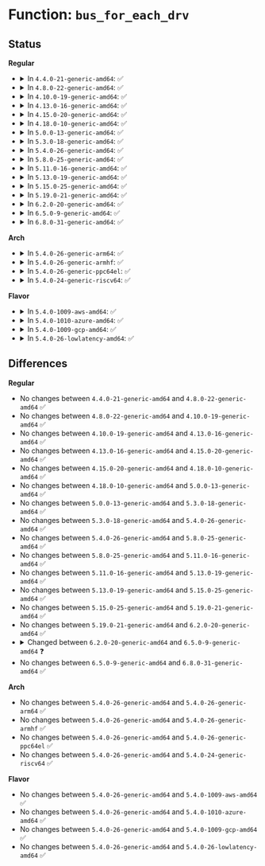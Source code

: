 # Function: <code>bus_for_each_drv</code>

## Status
<b>Regular</b>
<ul>
<li>
<details>
<summary>In <code>4.4.0-21-generic-amd64</code>: ✅</summary>

```c
int bus_for_each_drv(struct bus_type * bus, struct device_driver * start, void * data, int (*)(struct device_driver *, void *) fn)
```

```json
{
  "name": "bus_for_each_drv",
  "collision_type": "Unique Global",
  "inline_type": "No",
  "funcs": [
    {
      "addr": 18446744071584389552,
      "name": "bus_for_each_drv",
      "external": true,
      "loc": "drivers/base/bus.c:451",
      "file": "drivers/base/bus.c",
      "inline": "seen, unknown",
      "caller_inline": [],
      "caller_func": [
        "drivers/base/dd.c:__device_attach_async_helper",
        "drivers/base/dd.c:__device_attach",
        "drivers/i2c/i2c-core.c:i2c_register_adapter"
      ]
    }
  ],
  "symbols": [
    {
      "addr": 18446744071584389552,
      "name": "bus_for_each_drv",
      "section": ".text",
      "bind": "STB_GLOBAL",
      "size": 172
    }
  ]
}
```
</details>
</li>
<li>
<details>
<summary>In <code>4.8.0-22-generic-amd64</code>: ✅</summary>

```c
int bus_for_each_drv(struct bus_type * bus, struct device_driver * start, void * data, int (*)(struct device_driver *, void *) fn)
```

```json
{
  "name": "bus_for_each_drv",
  "collision_type": "Unique Global",
  "inline_type": "No",
  "funcs": [
    {
      "addr": 18446744071584724480,
      "name": "bus_for_each_drv",
      "external": true,
      "loc": "drivers/base/bus.c:450",
      "file": "drivers/base/bus.c",
      "inline": "seen, unknown",
      "caller_inline": [],
      "caller_func": [
        "drivers/base/dd.c:__device_attach",
        "drivers/base/dd.c:__device_attach_async_helper",
        "drivers/i2c/i2c-core.c:i2c_register_adapter"
      ]
    }
  ],
  "symbols": [
    {
      "addr": 18446744071584724480,
      "name": "bus_for_each_drv",
      "section": ".text",
      "bind": "STB_GLOBAL",
      "size": 172
    }
  ]
}
```
</details>
</li>
<li>
<details>
<summary>In <code>4.10.0-19-generic-amd64</code>: ✅</summary>

```c
int bus_for_each_drv(struct bus_type * bus, struct device_driver * start, void * data, int (*)(struct device_driver *, void *) fn)
```

```json
{
  "name": "bus_for_each_drv",
  "collision_type": "Unique Global",
  "inline_type": "No",
  "funcs": [
    {
      "addr": 18446744071584914272,
      "name": "bus_for_each_drv",
      "external": true,
      "loc": "drivers/base/bus.c:450",
      "file": "drivers/base/bus.c",
      "inline": "seen, unknown",
      "caller_inline": [],
      "caller_func": [
        "drivers/base/dd.c:__device_attach",
        "drivers/base/dd.c:__device_attach_async_helper",
        "drivers/i2c/i2c-core.c:i2c_register_adapter"
      ]
    }
  ],
  "symbols": [
    {
      "addr": 18446744071584914272,
      "name": "bus_for_each_drv",
      "section": ".text",
      "bind": "STB_GLOBAL",
      "size": 172
    }
  ]
}
```
</details>
</li>
<li>
<details>
<summary>In <code>4.13.0-16-generic-amd64</code>: ✅</summary>

```c
int bus_for_each_drv(struct bus_type * bus, struct device_driver * start, void * data, int (*)(struct device_driver *, void *) fn)
```

```json
{
  "name": "bus_for_each_drv",
  "collision_type": "Unique Global",
  "inline_type": "No",
  "funcs": [
    {
      "addr": 18446744071584999584,
      "name": "bus_for_each_drv",
      "external": true,
      "loc": "drivers/base/bus.c:450",
      "file": "drivers/base/bus.c",
      "inline": "seen, unknown",
      "caller_inline": [],
      "caller_func": [
        "drivers/base/dd.c:__device_attach",
        "drivers/base/dd.c:__device_attach_async_helper",
        "drivers/i2c/i2c-core-base.c:i2c_register_adapter"
      ]
    }
  ],
  "symbols": [
    {
      "addr": 18446744071584999584,
      "name": "bus_for_each_drv",
      "section": ".text",
      "bind": "STB_GLOBAL",
      "size": 170
    }
  ]
}
```
</details>
</li>
<li>
<details>
<summary>In <code>4.15.0-20-generic-amd64</code>: ✅</summary>

```c
int bus_for_each_drv(struct bus_type * bus, struct device_driver * start, void * data, int (*)(struct device_driver *, void *) fn)
```

```json
{
  "name": "bus_for_each_drv",
  "collision_type": "Unique Global",
  "inline_type": "No",
  "funcs": [
    {
      "addr": 18446744071585421520,
      "name": "bus_for_each_drv",
      "external": true,
      "loc": "drivers/base/bus.c:450",
      "file": "drivers/base/bus.c",
      "inline": "seen, unknown",
      "caller_inline": [],
      "caller_func": [
        "drivers/base/dd.c:__device_attach",
        "drivers/base/dd.c:__device_attach_async_helper",
        "drivers/i2c/i2c-core-base.c:i2c_register_adapter"
      ]
    }
  ],
  "symbols": [
    {
      "addr": 18446744071585421520,
      "name": "bus_for_each_drv",
      "section": ".text",
      "bind": "STB_GLOBAL",
      "size": 172
    }
  ]
}
```
</details>
</li>
<li>
<details>
<summary>In <code>4.18.0-10-generic-amd64</code>: ✅</summary>

```c
int bus_for_each_drv(struct bus_type * bus, struct device_driver * start, void * data, int (*)(struct device_driver *, void *) fn)
```

```json
{
  "name": "bus_for_each_drv",
  "collision_type": "Unique Global",
  "inline_type": "No",
  "funcs": [
    {
      "addr": 18446744071585664288,
      "name": "bus_for_each_drv",
      "external": true,
      "loc": "drivers/base/bus.c:448",
      "file": "drivers/base/bus.c",
      "inline": "seen, unknown",
      "caller_inline": [],
      "caller_func": [
        "drivers/base/dd.c:__device_attach",
        "drivers/base/dd.c:__device_attach_async_helper",
        "drivers/i2c/i2c-core-base.c:i2c_register_adapter"
      ]
    }
  ],
  "symbols": [
    {
      "addr": 18446744071585664288,
      "name": "bus_for_each_drv",
      "section": ".text",
      "bind": "STB_GLOBAL",
      "size": 188
    }
  ]
}
```
</details>
</li>
<li>
<details>
<summary>In <code>5.0.0-13-generic-amd64</code>: ✅</summary>

```c
int bus_for_each_drv(struct bus_type * bus, struct device_driver * start, void * data, int (*)(struct device_driver *, void *) fn)
```

```json
{
  "name": "bus_for_each_drv",
  "collision_type": "Unique Global",
  "inline_type": "No",
  "funcs": [
    {
      "addr": 18446744071585793968,
      "name": "bus_for_each_drv",
      "external": true,
      "loc": "drivers/base/bus.c:451",
      "file": "drivers/base/bus.c",
      "inline": "seen, unknown",
      "caller_inline": [],
      "caller_func": [
        "drivers/base/dd.c:__device_attach",
        "drivers/base/dd.c:__device_attach_async_helper",
        "drivers/i2c/i2c-core-base.c:i2c_register_adapter"
      ]
    }
  ],
  "symbols": [
    {
      "addr": 18446744071585793968,
      "name": "bus_for_each_drv",
      "section": ".text",
      "bind": "STB_GLOBAL",
      "size": 189
    }
  ]
}
```
</details>
</li>
<li>
<details>
<summary>In <code>5.3.0-18-generic-amd64</code>: ✅</summary>

```c
int bus_for_each_drv(struct bus_type * bus, struct device_driver * start, void * data, int (*)(struct device_driver *, void *) fn)
```

```json
{
  "name": "bus_for_each_drv",
  "collision_type": "Unique Global",
  "inline_type": "No",
  "funcs": [
    {
      "addr": 18446744071586027232,
      "name": "bus_for_each_drv",
      "external": true,
      "loc": "drivers/base/bus.c:441",
      "file": "drivers/base/bus.c",
      "inline": "seen, unknown",
      "caller_inline": [],
      "caller_func": [
        "drivers/base/dd.c:__device_attach",
        "drivers/base/dd.c:__device_attach_async_helper",
        "drivers/i2c/i2c-core-base.c:i2c_register_adapter"
      ]
    }
  ],
  "symbols": [
    {
      "addr": 18446744071586027232,
      "name": "bus_for_each_drv",
      "section": ".text",
      "bind": "STB_GLOBAL",
      "size": 197
    }
  ]
}
```
</details>
</li>
<li>
<details>
<summary>In <code>5.4.0-26-generic-amd64</code>: ✅</summary>

```c
int bus_for_each_drv(struct bus_type * bus, struct device_driver * start, void * data, int (*)(struct device_driver *, void *) fn)
```

```json
{
  "name": "bus_for_each_drv",
  "collision_type": "Unique Global",
  "inline_type": "No",
  "funcs": [
    {
      "addr": 18446744071586174688,
      "name": "bus_for_each_drv",
      "external": true,
      "loc": "drivers/base/bus.c:417",
      "file": "drivers/base/bus.c",
      "inline": "seen, unknown",
      "caller_inline": [],
      "caller_func": [
        "drivers/base/dd.c:__device_attach",
        "drivers/base/dd.c:__device_attach_async_helper",
        "drivers/i2c/i2c-core-base.c:i2c_register_adapter"
      ]
    }
  ],
  "symbols": [
    {
      "addr": 18446744071586174688,
      "name": "bus_for_each_drv",
      "section": ".text",
      "bind": "STB_GLOBAL",
      "size": 200
    }
  ]
}
```
</details>
</li>
<li>
<details>
<summary>In <code>5.8.0-25-generic-amd64</code>: ✅</summary>

```c
int bus_for_each_drv(struct bus_type * bus, struct device_driver * start, void * data, int (*)(struct device_driver *, void *) fn)
```

```json
{
  "name": "bus_for_each_drv",
  "collision_type": "Unique Global",
  "inline_type": "No",
  "funcs": [
    {
      "addr": 18446744071586934608,
      "name": "bus_for_each_drv",
      "external": true,
      "loc": "drivers/base/bus.c:418",
      "file": "drivers/base/bus.c",
      "inline": "seen, unknown",
      "caller_inline": [],
      "caller_func": [
        "drivers/base/dd.c:__device_attach",
        "drivers/base/dd.c:__device_attach_async_helper",
        "drivers/i2c/i2c-core-base.c:i2c_del_adapter",
        "drivers/i2c/i2c-core-base.c:i2c_register_adapter"
      ]
    }
  ],
  "symbols": [
    {
      "addr": 18446744071586934608,
      "name": "bus_for_each_drv",
      "section": ".text",
      "bind": "STB_GLOBAL",
      "size": 200
    }
  ]
}
```
</details>
</li>
<li>
<details>
<summary>In <code>5.11.0-16-generic-amd64</code>: ✅</summary>

```c
int bus_for_each_drv(struct bus_type * bus, struct device_driver * start, void * data, int (*)(struct device_driver *, void *) fn)
```

```json
{
  "name": "bus_for_each_drv",
  "collision_type": "Unique Global",
  "inline_type": "No",
  "funcs": [
    {
      "addr": 18446744071587019904,
      "name": "bus_for_each_drv",
      "external": true,
      "loc": "drivers/base/bus.c:418",
      "file": "drivers/base/bus.c",
      "inline": "seen, unknown",
      "caller_inline": [],
      "caller_func": [
        "drivers/base/dd.c:__device_attach",
        "drivers/base/dd.c:__device_attach_async_helper",
        "drivers/i2c/i2c-core-base.c:i2c_del_adapter",
        "drivers/i2c/i2c-core-base.c:i2c_register_adapter"
      ]
    }
  ],
  "symbols": [
    {
      "addr": 18446744071587019904,
      "name": "bus_for_each_drv",
      "section": ".text",
      "bind": "STB_GLOBAL",
      "size": 200
    }
  ]
}
```
</details>
</li>
<li>
<details>
<summary>In <code>5.13.0-19-generic-amd64</code>: ✅</summary>

```c
int bus_for_each_drv(struct bus_type * bus, struct device_driver * start, void * data, int (*)(struct device_driver *, void *) fn)
```

```json
{
  "name": "bus_for_each_drv",
  "collision_type": "Unique Global",
  "inline_type": "No",
  "funcs": [
    {
      "addr": 18446744071586903536,
      "name": "bus_for_each_drv",
      "external": true,
      "loc": "drivers/base/bus.c:418",
      "file": "drivers/base/bus.c",
      "inline": "seen, unknown",
      "caller_inline": [],
      "caller_func": [
        "drivers/base/dd.c:__device_attach",
        "drivers/base/dd.c:__device_attach_async_helper",
        "drivers/i2c/i2c-core-base.c:i2c_del_adapter",
        "drivers/i2c/i2c-core-base.c:i2c_register_adapter"
      ]
    }
  ],
  "symbols": [
    {
      "addr": 18446744071586903536,
      "name": "bus_for_each_drv",
      "section": ".text",
      "bind": "STB_GLOBAL",
      "size": 200
    }
  ]
}
```
</details>
</li>
<li>
<details>
<summary>In <code>5.15.0-25-generic-amd64</code>: ✅</summary>

```c
int bus_for_each_drv(struct bus_type * bus, struct device_driver * start, void * data, int (*)(struct device_driver *, void *) fn)
```

```json
{
  "name": "bus_for_each_drv",
  "collision_type": "Unique Global",
  "inline_type": "No",
  "funcs": [
    {
      "addr": 18446744071587465296,
      "name": "bus_for_each_drv",
      "external": true,
      "loc": "drivers/base/bus.c:414",
      "file": "drivers/base/bus.c",
      "inline": "seen, unknown",
      "caller_inline": [],
      "caller_func": [
        "drivers/base/dd.c:__device_attach",
        "drivers/base/dd.c:__device_attach_async_helper",
        "drivers/i2c/i2c-core-base.c:i2c_del_adapter",
        "drivers/i2c/i2c-core-base.c:i2c_register_adapter"
      ]
    }
  ],
  "symbols": [
    {
      "addr": 18446744071587465296,
      "name": "bus_for_each_drv",
      "section": ".text",
      "bind": "STB_GLOBAL",
      "size": 200
    }
  ]
}
```
</details>
</li>
<li>
<details>
<summary>In <code>5.19.0-21-generic-amd64</code>: ✅</summary>

```c
int bus_for_each_drv(struct bus_type * bus, struct device_driver * start, void * data, int (*)(struct device_driver *, void *) fn)
```

```json
{
  "name": "bus_for_each_drv",
  "collision_type": "Unique Global",
  "inline_type": "No",
  "funcs": [
    {
      "addr": 18446744071588785376,
      "name": "bus_for_each_drv",
      "external": true,
      "loc": "drivers/base/bus.c:414",
      "file": "drivers/base/bus.c",
      "inline": "seen, unknown",
      "caller_inline": [],
      "caller_func": [
        "drivers/base/dd.c:__device_attach",
        "drivers/base/dd.c:__device_attach_async_helper",
        "drivers/usb/core/generic.c:usb_generic_driver_match",
        "drivers/i2c/i2c-core-base.c:i2c_del_adapter",
        "drivers/i2c/i2c-core-base.c:i2c_register_adapter"
      ]
    }
  ],
  "symbols": [
    {
      "addr": 18446744071588785376,
      "name": "bus_for_each_drv",
      "section": ".text",
      "bind": "STB_GLOBAL",
      "size": 221
    }
  ]
}
```
</details>
</li>
<li>
<details>
<summary>In <code>6.2.0-20-generic-amd64</code>: ✅</summary>

```c
int bus_for_each_drv(struct bus_type * bus, struct device_driver * start, void * data, int (*)(struct device_driver *, void *) fn)
```

```json
{
  "name": "bus_for_each_drv",
  "collision_type": "Unique Global",
  "inline_type": "No",
  "funcs": [
    {
      "addr": 18446744071590280272,
      "name": "bus_for_each_drv",
      "external": true,
      "loc": "drivers/base/bus.c:414",
      "file": "drivers/base/bus.c",
      "inline": "seen, unknown",
      "caller_inline": [],
      "caller_func": [
        "drivers/base/dd.c:__device_attach",
        "drivers/base/dd.c:__device_attach_async_helper",
        "drivers/usb/core/generic.c:usb_generic_driver_match",
        "drivers/i2c/i2c-core-base.c:i2c_del_adapter",
        "drivers/i2c/i2c-core-base.c:i2c_register_adapter"
      ]
    }
  ],
  "symbols": [
    {
      "addr": 18446744071590280272,
      "name": "bus_for_each_drv",
      "section": ".text",
      "bind": "STB_GLOBAL",
      "size": 221
    }
  ]
}
```
</details>
</li>
<li>
<details>
<summary>In <code>6.5.0-9-generic-amd64</code>: ✅</summary>

```c
int bus_for_each_drv(const struct bus_type * bus, struct device_driver * start, void * data, int (*)(struct device_driver *, void *) fn)
```

```json
{
  "name": "bus_for_each_drv",
  "collision_type": "Unique Global",
  "inline_type": "No",
  "funcs": [
    {
      "addr": 18446744071590601744,
      "name": "bus_for_each_drv",
      "external": true,
      "loc": "drivers/base/bus.c:443",
      "file": "drivers/base/bus.c",
      "inline": "seen, unknown",
      "caller_inline": [],
      "caller_func": [
        "drivers/base/dd.c:__device_attach",
        "drivers/base/dd.c:__device_attach_async_helper",
        "drivers/usb/core/generic.c:usb_generic_driver_match",
        "drivers/i2c/i2c-core-base.c:i2c_del_adapter",
        "drivers/i2c/i2c-core-base.c:i2c_register_adapter"
      ]
    }
  ],
  "symbols": [
    {
      "addr": 18446744071590601744,
      "name": "bus_for_each_drv",
      "section": ".text",
      "bind": "STB_GLOBAL",
      "size": 240
    }
  ]
}
```
</details>
</li>
<li>
<details>
<summary>In <code>6.8.0-31-generic-amd64</code>: ✅</summary>

```c
int bus_for_each_drv(const struct bus_type * bus, struct device_driver * start, void * data, int (*)(struct device_driver *, void *) fn)
```

```json
{
  "name": "bus_for_each_drv",
  "collision_type": "Unique Global",
  "inline_type": "No",
  "funcs": [
    {
      "addr": 18446744071590960688,
      "name": "bus_for_each_drv",
      "external": true,
      "loc": "drivers/base/bus.c:443",
      "file": "drivers/base/bus.c",
      "inline": "seen, unknown",
      "caller_inline": [],
      "caller_func": [
        "drivers/base/dd.c:__device_attach",
        "drivers/base/dd.c:__device_attach_async_helper",
        "drivers/usb/core/generic.c:usb_generic_driver_match",
        "drivers/i2c/i2c-core-base.c:i2c_del_adapter",
        "drivers/i2c/i2c-core-base.c:i2c_register_adapter"
      ]
    }
  ],
  "symbols": [
    {
      "addr": 18446744071590960688,
      "name": "bus_for_each_drv",
      "section": ".text",
      "bind": "STB_GLOBAL",
      "size": 240
    }
  ]
}
```
</details>
</li>
</ul>
<b>Arch</b>
<ul>
<li>
<details>
<summary>In <code>5.4.0-26-generic-arm64</code>: ✅</summary>

```c
int bus_for_each_drv(struct bus_type * bus, struct device_driver * start, void * data, int (*)(struct device_driver *, void *) fn)
```

```json
{
  "name": "bus_for_each_drv",
  "collision_type": "Unique Global",
  "inline_type": "No",
  "funcs": [
    {
      "addr": 18446603336498971448,
      "name": "bus_for_each_drv",
      "external": true,
      "loc": "drivers/base/bus.c:417",
      "file": "drivers/base/bus.c",
      "inline": "seen, unknown",
      "caller_inline": [],
      "caller_func": [
        "drivers/base/dd.c:__device_attach",
        "drivers/base/dd.c:__device_attach_async_helper",
        "drivers/i2c/i2c-core-base.c:i2c_register_adapter"
      ]
    }
  ],
  "symbols": [
    {
      "addr": 18446603336498971448,
      "name": "bus_for_each_drv",
      "section": ".text",
      "bind": "STB_GLOBAL",
      "size": 216
    }
  ]
}
```
</details>
</li>
<li>
<details>
<summary>In <code>5.4.0-26-generic-armhf</code>: ✅</summary>

```c
int bus_for_each_drv(struct bus_type * bus, struct device_driver * start, void * data, int (*)(struct device_driver *, void *) fn)
```

```json
{
  "name": "bus_for_each_drv",
  "collision_type": "Unique Global",
  "inline_type": "No",
  "funcs": [
    {
      "addr": 3231541056,
      "name": "bus_for_each_drv",
      "external": true,
      "loc": "drivers/base/bus.c:417",
      "file": "drivers/base/bus.c",
      "inline": "seen, unknown",
      "caller_inline": [],
      "caller_func": [
        "drivers/base/dd.c:__device_attach",
        "drivers/base/dd.c:__device_attach_async_helper",
        "drivers/i2c/i2c-core-base.c:i2c_register_adapter"
      ]
    }
  ],
  "symbols": [
    {
      "addr": 3231541056,
      "name": "bus_for_each_drv",
      "section": ".text",
      "bind": "STB_GLOBAL",
      "size": 224
    }
  ]
}
```
</details>
</li>
<li>
<details>
<summary>In <code>5.4.0-26-generic-ppc64el</code>: ✅</summary>

```c
int bus_for_each_drv(struct bus_type * bus, struct device_driver * start, void * data, int (*)(struct device_driver *, void *) fn)
```

```json
{
  "name": "bus_for_each_drv",
  "collision_type": "Unique Global",
  "inline_type": "No",
  "funcs": [
    {
      "addr": 13835058055292118688,
      "name": "bus_for_each_drv",
      "external": true,
      "loc": "drivers/base/bus.c:417",
      "file": "drivers/base/bus.c",
      "inline": "seen, unknown",
      "caller_inline": [],
      "caller_func": [
        "drivers/base/dd.c:__device_attach",
        "drivers/base/dd.c:__device_attach_async_helper",
        "drivers/i2c/i2c-core-base.c:i2c_register_adapter"
      ]
    }
  ],
  "symbols": [
    {
      "addr": 13835058055292118688,
      "name": "bus_for_each_drv",
      "section": ".text",
      "bind": "STB_GLOBAL",
      "size": 296
    }
  ]
}
```
</details>
</li>
<li>
<details>
<summary>In <code>5.4.0-24-generic-riscv64</code>: ✅</summary>

```c
int bus_for_each_drv(struct bus_type * bus, struct device_driver * start, void * data, int (*)(struct device_driver *, void *) fn)
```

```json
{
  "name": "bus_for_each_drv",
  "collision_type": "Unique Global",
  "inline_type": "No",
  "funcs": [
    {
      "addr": 18446743936276350444,
      "name": "bus_for_each_drv",
      "external": true,
      "loc": "drivers/base/bus.c:417",
      "file": "drivers/base/bus.c",
      "inline": "seen, unknown",
      "caller_inline": [],
      "caller_func": [
        "drivers/base/dd.c:__device_attach",
        "drivers/base/dd.c:__device_attach_async_helper",
        "drivers/i2c/i2c-core-base.c:i2c_register_adapter"
      ]
    }
  ],
  "symbols": [
    {
      "addr": 18446743936276350444,
      "name": "bus_for_each_drv",
      "section": ".text",
      "bind": "STB_GLOBAL",
      "size": 146
    }
  ]
}
```
</details>
</li>
</ul>
<b>Flavor</b>
<ul>
<li>
<details>
<summary>In <code>5.4.0-1009-aws-amd64</code>: ✅</summary>

```c
int bus_for_each_drv(struct bus_type * bus, struct device_driver * start, void * data, int (*)(struct device_driver *, void *) fn)
```

```json
{
  "name": "bus_for_each_drv",
  "collision_type": "Unique Global",
  "inline_type": "No",
  "funcs": [
    {
      "addr": 18446744071585935056,
      "name": "bus_for_each_drv",
      "external": true,
      "loc": "drivers/base/bus.c:417",
      "file": "drivers/base/bus.c",
      "inline": "seen, unknown",
      "caller_inline": [],
      "caller_func": [
        "drivers/base/dd.c:__device_attach",
        "drivers/base/dd.c:__device_attach_async_helper"
      ]
    }
  ],
  "symbols": [
    {
      "addr": 18446744071585935056,
      "name": "bus_for_each_drv",
      "section": ".text",
      "bind": "STB_GLOBAL",
      "size": 200
    }
  ]
}
```
</details>
</li>
<li>
<details>
<summary>In <code>5.4.0-1010-azure-amd64</code>: ✅</summary>

```c
int bus_for_each_drv(struct bus_type * bus, struct device_driver * start, void * data, int (*)(struct device_driver *, void *) fn)
```

```json
{
  "name": "bus_for_each_drv",
  "collision_type": "Unique Global",
  "inline_type": "No",
  "funcs": [
    {
      "addr": 18446744071585784192,
      "name": "bus_for_each_drv",
      "external": true,
      "loc": "drivers/base/bus.c:417",
      "file": "drivers/base/bus.c",
      "inline": "seen, unknown",
      "caller_inline": [],
      "caller_func": [
        "drivers/base/dd.c:__device_attach",
        "drivers/base/dd.c:__device_attach_async_helper"
      ]
    }
  ],
  "symbols": [
    {
      "addr": 18446744071585784192,
      "name": "bus_for_each_drv",
      "section": ".text",
      "bind": "STB_GLOBAL",
      "size": 200
    }
  ]
}
```
</details>
</li>
<li>
<details>
<summary>In <code>5.4.0-1009-gcp-amd64</code>: ✅</summary>

```c
int bus_for_each_drv(struct bus_type * bus, struct device_driver * start, void * data, int (*)(struct device_driver *, void *) fn)
```

```json
{
  "name": "bus_for_each_drv",
  "collision_type": "Unique Global",
  "inline_type": "No",
  "funcs": [
    {
      "addr": 18446744071586124704,
      "name": "bus_for_each_drv",
      "external": true,
      "loc": "drivers/base/bus.c:417",
      "file": "drivers/base/bus.c",
      "inline": "seen, unknown",
      "caller_inline": [],
      "caller_func": [
        "drivers/base/dd.c:__device_attach",
        "drivers/base/dd.c:__device_attach_async_helper",
        "drivers/i2c/i2c-core-base.c:i2c_register_adapter"
      ]
    }
  ],
  "symbols": [
    {
      "addr": 18446744071586124704,
      "name": "bus_for_each_drv",
      "section": ".text",
      "bind": "STB_GLOBAL",
      "size": 200
    }
  ]
}
```
</details>
</li>
<li>
<details>
<summary>In <code>5.4.0-26-lowlatency-amd64</code>: ✅</summary>

```c
int bus_for_each_drv(struct bus_type * bus, struct device_driver * start, void * data, int (*)(struct device_driver *, void *) fn)
```

```json
{
  "name": "bus_for_each_drv",
  "collision_type": "Unique Global",
  "inline_type": "No",
  "funcs": [
    {
      "addr": 18446744071586233312,
      "name": "bus_for_each_drv",
      "external": true,
      "loc": "drivers/base/bus.c:417",
      "file": "drivers/base/bus.c",
      "inline": "seen, unknown",
      "caller_inline": [],
      "caller_func": [
        "drivers/base/dd.c:__device_attach",
        "drivers/base/dd.c:__device_attach_async_helper",
        "drivers/i2c/i2c-core-base.c:i2c_register_adapter"
      ]
    }
  ],
  "symbols": [
    {
      "addr": 18446744071586233312,
      "name": "bus_for_each_drv",
      "section": ".text",
      "bind": "STB_GLOBAL",
      "size": 200
    }
  ]
}
```
</details>
</li>
</ul>

## Differences
<b>Regular</b>
<ul>
<li>
No changes between <code>4.4.0-21-generic-amd64</code> and <code>4.8.0-22-generic-amd64</code> ✅
</li>
<li>
No changes between <code>4.8.0-22-generic-amd64</code> and <code>4.10.0-19-generic-amd64</code> ✅
</li>
<li>
No changes between <code>4.10.0-19-generic-amd64</code> and <code>4.13.0-16-generic-amd64</code> ✅
</li>
<li>
No changes between <code>4.13.0-16-generic-amd64</code> and <code>4.15.0-20-generic-amd64</code> ✅
</li>
<li>
No changes between <code>4.15.0-20-generic-amd64</code> and <code>4.18.0-10-generic-amd64</code> ✅
</li>
<li>
No changes between <code>4.18.0-10-generic-amd64</code> and <code>5.0.0-13-generic-amd64</code> ✅
</li>
<li>
No changes between <code>5.0.0-13-generic-amd64</code> and <code>5.3.0-18-generic-amd64</code> ✅
</li>
<li>
No changes between <code>5.3.0-18-generic-amd64</code> and <code>5.4.0-26-generic-amd64</code> ✅
</li>
<li>
No changes between <code>5.4.0-26-generic-amd64</code> and <code>5.8.0-25-generic-amd64</code> ✅
</li>
<li>
No changes between <code>5.8.0-25-generic-amd64</code> and <code>5.11.0-16-generic-amd64</code> ✅
</li>
<li>
No changes between <code>5.11.0-16-generic-amd64</code> and <code>5.13.0-19-generic-amd64</code> ✅
</li>
<li>
No changes between <code>5.13.0-19-generic-amd64</code> and <code>5.15.0-25-generic-amd64</code> ✅
</li>
<li>
No changes between <code>5.15.0-25-generic-amd64</code> and <code>5.19.0-21-generic-amd64</code> ✅
</li>
<li>
No changes between <code>5.19.0-21-generic-amd64</code> and <code>6.2.0-20-generic-amd64</code> ✅
</li>
<li>
<details>
<summary>Changed between <code>6.2.0-20-generic-amd64</code> and <code>6.5.0-9-generic-amd64</code> ❓</summary>
<ul>
<li>
<b>Param type changed. </b>
<code>struct bus_type * bus</code> ➡️ <code>const struct bus_type * bus</code>
</li>
</ul>
</details>
</li>
<li>
No changes between <code>6.5.0-9-generic-amd64</code> and <code>6.8.0-31-generic-amd64</code> ✅
</li>
</ul>
<b>Arch</b>
<ul>
<li>
No changes between <code>5.4.0-26-generic-amd64</code> and <code>5.4.0-26-generic-arm64</code> ✅
</li>
<li>
No changes between <code>5.4.0-26-generic-amd64</code> and <code>5.4.0-26-generic-armhf</code> ✅
</li>
<li>
No changes between <code>5.4.0-26-generic-amd64</code> and <code>5.4.0-26-generic-ppc64el</code> ✅
</li>
<li>
No changes between <code>5.4.0-26-generic-amd64</code> and <code>5.4.0-24-generic-riscv64</code> ✅
</li>
</ul>
<b>Flavor</b>
<ul>
<li>
No changes between <code>5.4.0-26-generic-amd64</code> and <code>5.4.0-1009-aws-amd64</code> ✅
</li>
<li>
No changes between <code>5.4.0-26-generic-amd64</code> and <code>5.4.0-1010-azure-amd64</code> ✅
</li>
<li>
No changes between <code>5.4.0-26-generic-amd64</code> and <code>5.4.0-1009-gcp-amd64</code> ✅
</li>
<li>
No changes between <code>5.4.0-26-generic-amd64</code> and <code>5.4.0-26-lowlatency-amd64</code> ✅
</li>
</ul>
